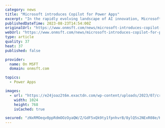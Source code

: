 ```yaml
---
category: news
title: "Microsoft introduces Copilot for Power Apps"
excerpt: "In the rapidly evolving landscape of AI innovation, Microsoft has leaped with the introduction of Copilot for Power Apps. The expansion is geared towards"
publishedDateTime: 2023-08-23T14:54:00Z
originalUrl: "https://www.onmsft.com/news/microsoft-introduces-copilot-for-power-apps/"
webUrl: "https://www.onmsft.com/news/microsoft-introduces-copilot-for-power-apps/"
type: article
quality: 37
heat: 37
published: false

provider:
  name: On MSFT
  domain: onmsft.com

topics:
  - Power Apps

images:
  - url: "https://e24joaz2t6m.exactdn.com/wp-content/uploads/2023/07/cropped-1.jpg"
    width: 1024
    height: 768
    isCached: true

secured: "zNxRMOeqv0ppRdmOOzOyaQW/Z/GdF5xQk9ty1fpnhvrB/8ylQ5s2NExR08e/Hraa+XMZNRKqoXgBCRYKd3fTmCl1div3Eq7j3LmP7nlmbo+BGASV4w9RbagpvhRhfF/mSD/eG5CFffTTWZN8EJDWJQ+UsW9fUo1TqHjxO4hqk5tDdKMLnayhobZwuBH97/mu1J9RWi5RMPjV4MkukQXAksjsylk/jpmtjm5qjxKzUuH+NUQBYhm6Iuhn4ORWHqkU2rvaRrzzkO9o12QEet8hyU7U7zEj5ICIAFQRFFW/7k9GoJuT7gb6ngcNliPh1xvC70J/ZAE9z7PxYeOoO2BQR6+gcPrF3fV3lrCAv2RD4Mg=;KaN2Bhn9r3mQJL6cLZaqRQ=="
---
```


